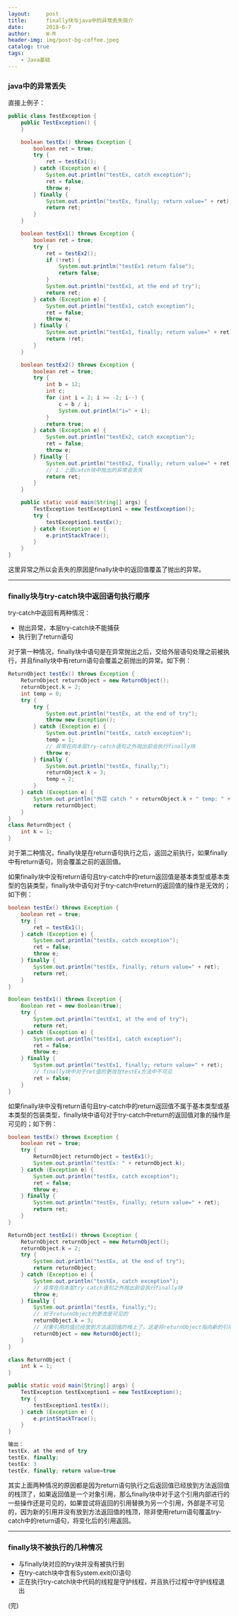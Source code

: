```yaml
---
layout:     post
title:      finally块与java中的异常丢失简介
date:       2018-6-7
author:     W-M
header-img: img/post-bg-coffee.jpeg
catalog: true
tags:
    - Java基础
---
```

### **java中的异常丢失**  
直接上例子：
```java
public class TestException {
    public TestException() {
    }

    boolean testEx() throws Exception {
        boolean ret = true;
        try {
            ret = testEx1();
        } catch (Exception e) {
            System.out.println("testEx, catch exception");
            ret = false;
            throw e;
        } finally {
            System.out.println("testEx, finally; return value=" + ret);
            return ret;
        }
    }

    boolean testEx1() throws Exception {
        boolean ret = true;
        try {
            ret = testEx2();
            if (!ret) {
                System.out.println("testEx1 return false");
                return false;
            }
            System.out.println("testEx1, at the end of try");
            return ret;
        } catch (Exception e) {
            System.out.println("testEx1, catch exception");
            ret = false;
            throw e;
        } finally {
            System.out.println("testEx1, finally; return value=" + ret);
            return !ret;
        }
    }

    boolean testEx2() throws Exception {
        boolean ret = true;
        try {
            int b = 12;
            int c;
            for (int i = 2; i >= -2; i--) {
                c = b / i;
                System.out.println("i=" + i);
            }
            return true;
        } catch (Exception e) {
            System.out.println("testEx2, catch exception");
            ret = false;
            throw e;
        } finally {
            System.out.println("testEx2, finally; return value=" + ret);
            // 1：上面catch块中抛出的异常会丢失
            return ret;
        }
    }

    public static void main(String[] args) {
        TestException testException1 = new TestException();
        try {
            testException1.testEx();
        } catch (Exception e) {
            e.printStackTrace();
        }
    }
}
```
这里异常之所以会丢失的原因是finally块中的返回值覆盖了抛出的异常。

---
### **finally块与try-catch块中返回语句执行顺序**
try-catch中返回有两种情况：  
* 抛出异常，本层try-catch块不能捕获
* 执行到了return语句

对于第一种情况，finally块中语句是在异常抛出之后，交给外层语句处理之前被执行，并且finally块中有return语句会覆盖之前抛出的异常。如下例：  
```java
ReturnObject testEx() throws Exception {
    ReturnObject returnObject = new ReturnObject();
    returnObject.k = 2;
    int temp = 0;
    try {
        try {
            System.out.println("testEx, at the end of try");
            throw new Exception();
        } catch (Exception e) {
            System.out.println("testEx, catch exception");
            temp = 1;
            // 异常在向本层try-catch语句之外抛出前会执行finally块
            throw e;
        } finally {
            System.out.println("testEx, finally;");
            returnObject.k = 3;
            temp = 2;
        }
    } catch (Exception e) {
        System.out.println("外层 catch " + returnObject.k + " temp: " + temp);
        return returnObject;
    }
}
class ReturnObject {
    int k = 1;
}
```
对于第二种情况，finally块是在return语句执行之后，返回之前执行，如果finally中有return语句，则会覆盖之前的返回值。  

如果finally块中没有return语句且try-catch中的return返回值是基本类型或基本类型的包装类型，finally块中语句对于try-catch中return的返回值的操作是无效的； 如下例：  
```java
boolean testEx() throws Exception {
    boolean ret = true;
    try {
        ret = testEx1();
    } catch (Exception e) {
        System.out.println("testEx, catch exception");
        ret = false;
        throw e;
    } finally {
        System.out.println("testEx, finally; return value=" + ret);
        return ret;
    }
}

Boolean testEx1() throws Exception {
    Boolean ret = new Boolean(true);
    try {
        System.out.println("testEx1, at the end of try");
        return ret;
    } catch (Exception e) {
        System.out.println("testEx1, catch exception");
        ret = false;
        throw e;
    } finally {
        System.out.println("testEx1, finally; return value=" + ret);
        // finally块中对于ret值的更改在testEx方法中不可见
        ret = false;
    }
}
``` 
如果finally块中没有return语句且try-catch中的return返回值不属于基本类型或基本类型的包装类型，finally块中语句对于try-catch中return的返回值对象的操作是可见的；如下例：
```java
boolean testEx() throws Exception {
    boolean ret = true;
    try {
        ReturnObject returnObject = testEx1();
        System.out.println("testEx: " + returnObject.k);
    } catch (Exception e) {
        System.out.println("testEx, catch exception");
        ret = false;
        throw e;
    } finally {
        System.out.println("testEx, finally; return value=" + ret);
        return ret;
    }
}

ReturnObject testEx1() throws Exception {
    ReturnObject returnObject = new ReturnObject();
    returnObject.k = 2;
    try {
        System.out.println("testEx, at the end of try");
        return returnObject;
    } catch (Exception e) {
        System.out.println("testEx, catch exception");
        // 异常在向本层try-catch语句之外抛出前会执行finally块
        throw e;
    } finally {
        System.out.println("testEx, finally;");
        // 对于returnObject的更改是可见的
        returnObject.k = 3;
        // 对象引用的值已经放到方法返回值的栈上了，这是将returnObject指向新的引用并不会改变方法返回栈上的值
        returnObject = new ReturnObject();
    }
}

class ReturnObject {
    int k = 1;
}

public static void main(String[] args) {
    TestException testException1 = new TestException();
    try {
        testException1.testEx();
    } catch (Exception e) {
        e.printStackTrace();
    }
}

输出： 
testEx, at the end of try
testEx, finally;
testEx: 3
testEx, finally; return value=true
```
其实上面两种情况的原因都是因为return语句执行之后返回值已经放到方法返回值的栈顶了，如果返回值是一个对象引用，那么finally块中对于这个引用内部进行的一些操作还是可见的，如果尝试将返回的引用替换为另一个引用，外部是不可见的，因为新的引用并没有放到方法返回值的栈顶，除非使用return语句覆盖try-catch中的return语句，将变化后的引用返回。    

---
### **finally块不被执行的几种情况**  
* 与finally块对应的try块并没有被执行到
* 在try-catch块中含有System.exit(0)语句
* 正在执行try-catch块中代码的线程是守护线程，并且执行过程中守护线程退出

(完)